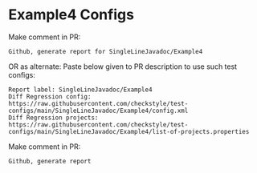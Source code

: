 # Example4 Configs
Make comment in PR:
```
Github, generate report for SingleLineJavadoc/Example4
```
OR as alternate:
Paste below given to PR description to use such test configs:
```
Report label: SingleLineJavadoc/Example4
Diff Regression config: https://raw.githubusercontent.com/checkstyle/test-configs/main/SingleLineJavadoc/Example4/config.xml
Diff Regression projects: https://raw.githubusercontent.com/checkstyle/test-configs/main/SingleLineJavadoc/Example4/list-of-projects.properties
```
Make comment in PR:
```
Github, generate report
```
